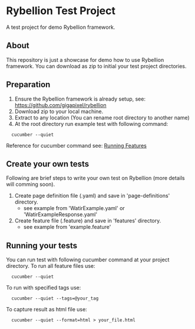 Rybellion Test Project
======================
A test project for demo Rybellion framework.

About
-----
This repository is just a showcase for demo how to use Rybellion framework.
You can download as zip to initial your test project directories.

Preparation
-----------
1. Ensure the Rybellion framework is already setup, see: https://github.com/gigapixel/rybellion
2. Download zip to your local machine.
3. Extract to any location (You can rename root directory to another name)
4. At the root directory run example test with following command:

```
  cucumber --quiet
```

Reference for cucumber command see: [Running Features](https://github.com/cucumber/cucumber/wiki/Running-Features)

Create your own tests
---------------------
Following are brief steps to write your own test on Rybellion (more details will comming soon).

1. Create page definition file (.yaml) and save in 'page-definitions' directory.
   * see example from 'WatirExample.yaml' or 'WatirExampleResponse.yaml'
2. Create feature file (.feature) and save in 'features' directory.
   * see example from 'example.feature'

Running your tests
------------------
You can run test with following cucumber command at your project directory.
To run all feature files use:
```
  cucumber --quiet
```
To run with specified tags use:
```
  cucumber --quiet --tags=@your_tag
```
To capture result as html file use:
```
  cucumber --quiet --format=html > your_file.html
```

